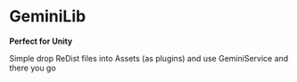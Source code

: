# GeminiLib

**Perfect for Unity**

Simple drop ReDist files into Assets (as plugins) and use GeminiService and there you go
